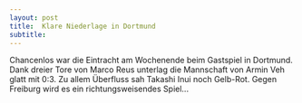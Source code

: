 ```yaml
---
layout: post
title:  Klare Niederlage in Dortmund
subtitle:  
---
```


Chancenlos war die Eintracht am Wochenende beim Gastspiel in Dortmund. Dank dreier Tore von Marco Reus unterlag die Mannschaft von Armin Veh glatt mit 0:3. Zu allem Überfluss sah Takashi Inui noch Gelb-Rot. Gegen Freiburg wird es ein richtungsweisendes Spiel...


